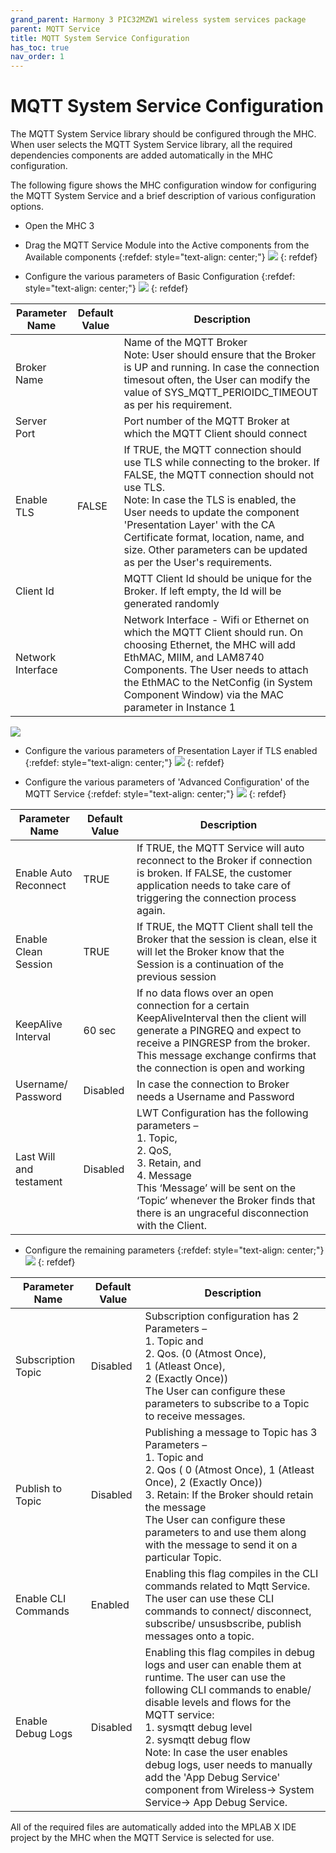 ```yaml
---
grand_parent: Harmony 3 PIC32MZW1 wireless system services package
parent: MQTT Service
title: MQTT System Service Configuration
has_toc: true
nav_order: 1
---
```


# MQTT System Service Configuration
The MQTT System Service library should be configured through the MHC. When user selects the MQTT System Service library, all the required dependencies components are added automatically in the MHC configuration.

The following figure shows the MHC configuration window for configuring the MQTT System Service and a brief description of various configuration options.
- Open the MHC 3
- Drag the MQTT Service Module into the Active components from the Available components
{:refdef: style="text-align: center;"}
![](./images/Mqtt_service_MHC.png)
{: refdef}

- Configure the various parameters of Basic Configuration
{:refdef: style="text-align: center;"}
![](./images/Mqtt_Basic_Service.png)
{: refdef}

| Parameter Name | Default   Value | Description |
|-|-|-|
| Broker Name |  | Name of the MQTT   Broker<br>Note: User should ensure that the Broker is UP and running. In case the connection timesout often, the User can modify the value of SYS_MQTT_PERIOIDC_TIMEOUT as per his requirement.  |
| Server Port |  | Port   number of the MQTT Broker at which the MQTT Client should connect |
| Enable TLS | FALSE | If   TRUE, the MQTT connection should use TLS while connecting to the broker. If   FALSE, the MQTT connection should not use TLS.<br>Note: In case the TLS is enabled, the User needs to update the component 'Presentation Layer' with the CA Certificate format, location, name, and size. Other parameters can be updated as per the User's requirements. |
| Client Id |  | MQTT   Client Id should be unique for the Broker. If left empty, the Id will be   generated randomly |
| Network Interface |  | Network Interface - Wifi or Ethernet on which the MQTT Client should run. On choosing Ethernet, the MHC will add EthMAC, MIIM, and LAM8740 Components. The User needs to attach the EthMAC to the NetConfig (in System Component Window) via the MAC parameter in Instance 1 |

![](./images/Net_service_netconfig.png)

- Configure the various parameters of Presentation Layer if TLS enabled
{:refdef: style="text-align: center;"}
![](./images/presentation_layer.png)
{: refdef}


- Configure the various parameters of 'Advanced Configuration' of the MQTT Service
{:refdef: style="text-align: center;"}
![](./images/Mqtt_Adv_Service.png)
{: refdef}

| Parameter Name | Default   Value | Description |
|-|-|-|
| Enable   Auto Reconnect | TRUE | If TRUE, the MQTT Service will auto reconnect to the Broker if   connection is broken. If FALSE, the customer application needs to take care   of triggering the connection process again. |
| Enable   Clean Session | TRUE | If TRUE, the MQTT Client shall tell the Broker that the session is   clean, else it will let the Broker know that the Session is a continuation of   the previous session |
| KeepAlive Interval | 60 sec | If no   data flows over an open connection for a certain KeepAliveInterval then the   client will generate a PINGREQ and expect to receive a PINGRESP from the   broker. This message exchange confirms that the connection is open and   working |
| Username/   Password | Disabled | In case   the connection to Broker needs a Username and Password |
| Last   Will and testament | Disabled | LWT   Configuration has the following parameters – <br>         1. Topic, <br>         2. QoS, <br>         3. Retain, and <br>         4. Message <br>This   ‘Message’ will be sent on the ‘Topic’ whenever the Broker finds that there is   an ungraceful disconnection with the Client. |

- Configure the remaining parameters
{:refdef: style="text-align: center;"}
![](./images/Mqtt_Remaining_Service.png)
{: refdef}

| Parameter Name | Default   Value | Description |
|-|-|-|
| Subscription Topic | Disabled | Subscription configuration has 2 Parameters – <br>     1.	Topic and <br>     2.	Qos. (0 (Atmost Once), <br>                1 (Atleast Once),<br>                2 (Exactly Once))<br>     The User can configure these parameters to subscribe to a Topic to receive   messages. |
| Publish to Topic | Disabled | Publishing a message to Topic has 3 Parameters –   <br>     1. Topic and <br>     2. Qos ( 0 (Atmost Once), 1 (Atleast Once), 2 (Exactly Once))<br>     3. Retain: If the Broker should retain the message<br>     The User can configure these parameters to and use them along with the   message to send it on a particular Topic. |
| Enable CLI Commands | Enabled | Enabling this flag compiles in the CLI commands related to Mqtt Service. The user can use these CLI commands to connect/ disconnect, subscribe/ unsusbscribe, publish messages onto a topic.|
| Enable Debug Logs | Disabled | Enabling this flag compiles in debug logs and user can enable them   at runtime. The user can use the following CLI commands to enable/ disable   levels and flows for the MQTT service:<br>     1.	sysmqtt debug level <value> <br>     2.	sysmqtt debug flow <value> <br>Note: In case the user enables debug logs, user needs to manually add the 'App Debug Service' component from Wireless-> System Service-> App Debug Service.|


All of the required files are automatically added into the MPLAB X IDE project by the MHC when the MQTT Service is selected for use.
